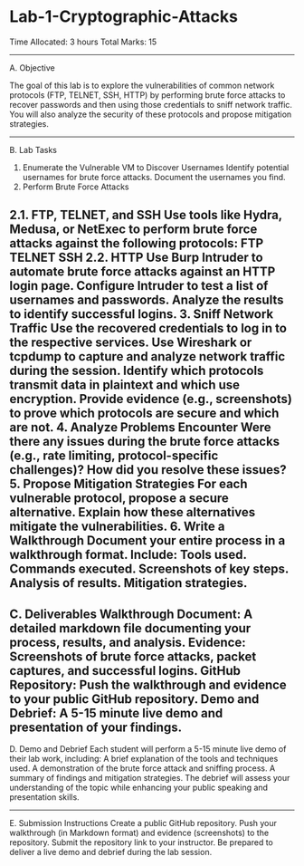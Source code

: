 # Lab-1-Cryptographic-Attacks
Time Allocated: 3 hours
Total Marks: 15

---

A. Objective

The goal of this lab is to explore the vulnerabilities of common network protocols (FTP, TELNET, SSH, HTTP) by performing brute force attacks to recover passwords and then using those credentials to sniff network traffic. You will also analyze the security of these protocols and propose mitigation strategies.

---

B. Lab Tasks

1. Enumerate the Vulnerable VM to Discover Usernames
Identify potential usernames for brute force attacks.
Document the usernames you find.
2. Perform Brute Force Attacks

2.1. FTP, TELNET, and SSH
Use tools like Hydra, Medusa, or NetExec to perform brute force attacks against the following protocols:
FTP
TELNET
SSH
2.2. HTTP
Use Burp Intruder to automate brute force attacks against an HTTP login page.
Configure Intruder to test a list of usernames and passwords.
Analyze the results to identify successful logins.
3. Sniff Network Traffic
Use the recovered credentials to log in to the respective services.
Use Wireshark or tcpdump to capture and analyze network traffic during the session.
Identify which protocols transmit data in plaintext and which use encryption.
Provide evidence (e.g., screenshots) to prove which protocols are secure and which are not.
4. Analyze Problems Encounter
Were there any issues during the brute force attacks (e.g., rate limiting, protocol-specific challenges)?
How did you resolve these issues?
5. Propose Mitigation Strategies
For each vulnerable protocol, propose a secure alternative.
Explain how these alternatives mitigate the vulnerabilities.
6. Write a Walkthrough
Document your entire process in a walkthrough format. Include:
Tools used.
Commands executed.
Screenshots of key steps.
Analysis of results.
Mitigation strategies.
---

C. Deliverables
Walkthrough Document: A detailed markdown file documenting your process, results, and analysis.
Evidence: Screenshots of brute force attacks, packet captures, and successful logins.
GitHub Repository: Push the walkthrough and evidence to your public GitHub repository.
Demo and Debrief: A 5-15 minute live demo and presentation of your findings.
----

D. Demo and Debrief
Each student will perform a 5-15 minute live demo of their lab work, including:
A brief explanation of the tools and techniques used.
A demonstration of the brute force attack and sniffing process.
A summary of findings and mitigation strategies.
The debrief will assess your understanding of the topic while enhancing your public speaking and presentation skills.

---

E. Submission Instructions
Create a public GitHub repository.
Push your walkthrough (in Markdown format) and evidence (screenshots) to the repository.
Submit the repository link to your instructor.
Be prepared to deliver a live demo and debrief during the lab session.
